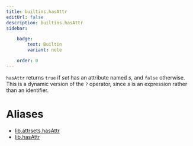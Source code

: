 ```yaml
---
title: builtins.hasAttr
editUrl: false
description: builtins.hasAttr
sidebar:

    badge:
        text: Builtin
        variant: note

    order: 0
---
```


`hasAttr` returns `true` if *set* has an attribute named *s*, and
`false` otherwise. This is a dynamic version of the `?` operator,
since *s* is an expression rather than an identifier.


# Aliases

- [lib.attrsets.hasAttr](/nix-doc-comments/reference/lib/attrsets/lib-attrsets-hasattr)
- [lib.hasAttr](/nix-doc-comments/reference/lib/lib-hasattr)


